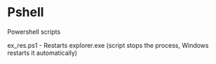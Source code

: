 # Pshell
Powershell scripts

ex_res.ps1 - Restarts explorer.exe (script stops the process, Windows restarts it automatically)   